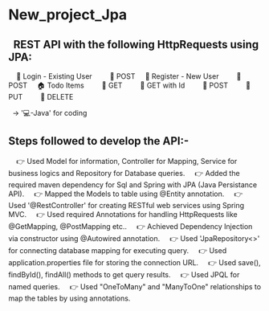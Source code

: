 # New_project_Jpa
 
REST API with the following HttpRequests using JPA:
--------------------------------------------------
    👤 Login - Existing User
        🔗 POST
    👥 Register - New User
        🔗 POST
    🏠 Todo Items
        🔗 GET
        🔗 GET with Id
        🔗 POST
        🔗 PUT
        🔗 DELETE


  -> '💻-Java' for coding


Steps followed to develop the API:-
----------------------------------
    👉 Used Model for information, Controller for Mapping, Service for business logics and Repository for Database queries.
    👉 Added the required maven dependency for Sql and Spring with JPA (Java Persistance API).
    👉 Mapped the Models to table using @Entity annotation.
    👉 Used '@RestController' for creating RESTful web services using Spring MVC.
    👉 Used required Annotations for handling HttpRequests like @GetMapping, @PostMapping etc..
    👉 Achieved Dependency Injection via constructor using @Autowired annotation.
    👉 Used 'JpaRepository<>' for connecting database mapping for executing query.
    👉 Used application.properties file for storing the connection URL.
    👉 Used save(), findById(), findAll() methods to get query results.
    👉 Used JPQL for named queries.
    👉 Used "OneToMany" and "ManyToOne" relationships to map the tables by using annotations.
